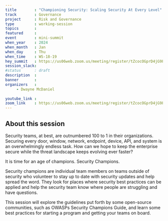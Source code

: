 ```yaml
---
title        : "Championing Security: Scaling Security At Every Level"
track        : Governance
project      : Risk and Governance
type         : working-session
topics       :
featured     :
event        : mini-summit
when_year    : 2024
when_month   : Jan
when_day     : Thu
when_time    : WS-18-19
hey_summit   : https://us06web.zoom.us/meeting/register/tZcocOGprD4jG9FEqmjV5tazXb9g437b7CGH
session_slack:
#status      : draft
description  :
banner       : 
organizers   :
     - Dwayne McDaniel
     
youtube_link : 
zoom_link    : https://us06web.zoom.us/meeting/register/tZcocOGprD4jG9FEqmjV5tazXb9g437b7CGH
---
```


## About this session
Security teams, at best, are outnumbered 100 to 1 in their organizations. Securing every door, window, network, endpoint, device, API, and system is an overwhelmingly endless task. How can we hope to keep the enterprise secure while the threat landscape keeps evolving ever faster? 

It is time for an age of champions. Security Champions. 

Security champions are individual team members on teams outside of security who volunteer to stay up to date with security updates and help spread the word. They look for places where security best practices can be applied and help the security team know where people are struggling and have questions. 

This session will explore the guidelines put forth by some open-source communities, such as OWASPs Security Champions Guide, and learn some best practices for starting a program and getting your teams on board. 


